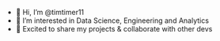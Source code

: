 - 👋 Hi, I’m @timtimer11
- 👀 I’m interested in Data Science, Engineering and Analytics
- 🌱 Excited to share my projects & collaborate with other devs
